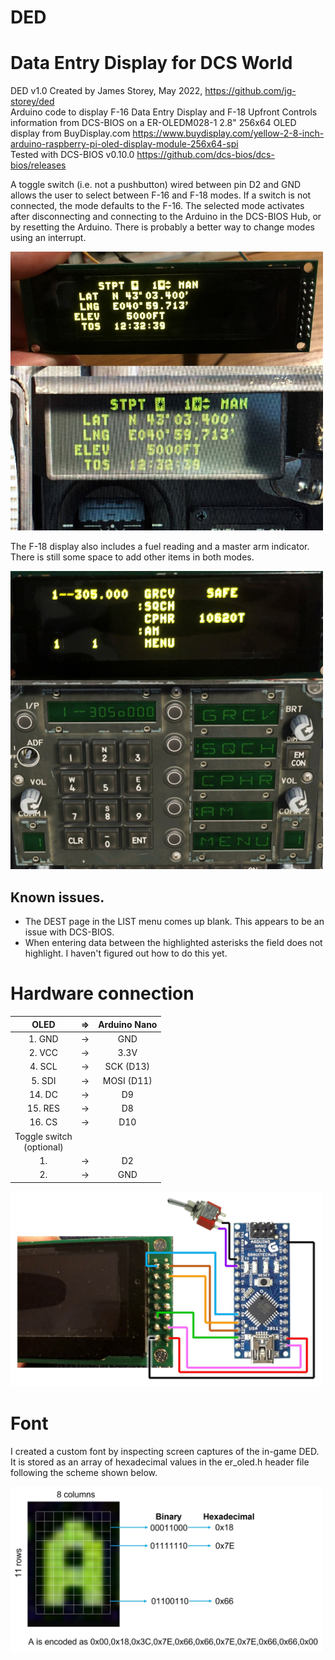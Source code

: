 # DED
# Data Entry Display for DCS World 


DED v1.0 Created by James Storey, May 2022, https://github.com/jg-storey/ded  
Arduino code to display F-16 Data Entry Display and F-18 Upfront Controls information from DCS-BIOS
on a ER-OLEDM028-1 2.8" 256x64 OLED display from BuyDisplay.com
https://www.buydisplay.com/yellow-2-8-inch-arduino-raspberry-pi-oled-display-module-256x64-spi  
Tested with DCS-BIOS v0.10.0
https://github.com/dcs-bios/dcs-bios/releases
 
A toggle switch (i.e. not a pushbutton) wired between pin D2 and GND allows the user to select between F-16 and F-18 modes.
If a switch is not connected, the mode defaults to the F-16.
The selected mode activates after disconnecting and connecting to the Arduino in the DCS-BIOS Hub, or by resetting the Arduino.
There is probably a better way to change modes using an interrupt.

<img src="img/stpt.jpg" width=500>
 
The F-18 display also includes a fuel reading and a master arm indicator. 
There is still some space to add other items in both modes.

<img src="img/ufc.jpg" width=500>

## Known issues. 
- The DEST page in the LIST menu comes up blank. This appears to be an issue with DCS-BIOS.
- When entering data between the highlighted asterisks the field does not highlight. I haven't figured out how to do this yet.


# Hardware connection
    
  |  OLED  |  =>  |  Arduino Nano  |
  | :---:  |  :---:  | :---:  |
  |  1. GND  |   ->  |  GND  |
  |  2. VCC  |   ->  |  3.3V  | 
  |  4. SCL  |   ->  |  SCK  (D13)  | 
  |  5. SDI  |   ->  |  MOSI (D11)  | 
  |  14. DC  |   ->  |  D9  |
  |  15. RES |   ->  |  D8  |
  |  16. CS  |   ->  |  D10  |
  |Toggle switch <br> (optional) |   |   |
  |  1.      |   ->  |  D2   |
  |  2.      |   ->  |  GND  |

<img src="img/hookup.jpg" width=500>

# Font

I created a custom font by inspecting screen captures of the in-game DED. It is stored as an array of hexadecimal values in the er_oled.h header file following the scheme shown below.

<img src="img/font.jpg" width=500>
